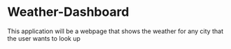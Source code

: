 # Weather-Dashboard
This application will be a webpage that shows the weather for any city that the user wants to look up
